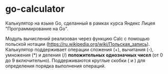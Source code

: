 # go-calculator

Калькулятор на языке Go, сделанный в рамках курса Яндекс Лицея "Программирование на Go".

Модуль вычислений реализован через функцию Calc с помощью польской нотации (https://ru.wikipedia.org/wiki/Польская_запись).
Калькулятор поддерживает операции сложения (+), вычитания (-), умножения (*) и деления (/) **положительных однозначных чисел** (от 0 до 9 включительно). Поддерживаются круглые скобки ( и ) для определения порядка выполнения операций.

